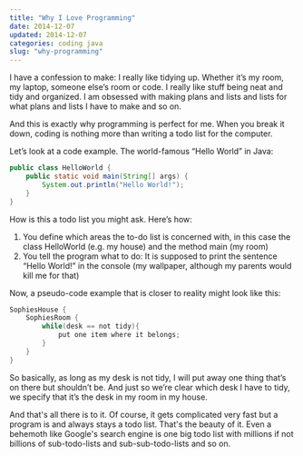 ```yaml
---
title: "Why I Love Programming"
date: 2014-12-07
updated: 2014-12-07
categories: coding java
slug: "why-programming"
---
```


I have a confession to make: I really like tidying up. Whether it’s my room, my laptop, someone else’s room or code. I really like stuff being neat and tidy and organized. I am obsessed with making plans and lists and lists for what plans and lists I have to make and so on.

And this is exactly why programming is perfect for me. When you break it down, coding is nothing more than writing a todo list for the computer.

Let’s look at a code example. The world-famous “Hello World” in Java:
```java
public class HelloWorld {
    public static void main(String[] args) {
        System.out.println("Hello World!");
    }
}
```

How is this a todo list you might ask. Here’s how:

1. You define which areas the to-do list is concerned with, in this case the class HelloWorld (e.g. my house) and the method main (my room)
2. You tell the program what to do: It is supposed to print the sentence “Hello World!” in the console (my wallpaper, although my parents would kill me for that)

Now, a pseudo-code example that is closer to reality might look like this:
```java
SophiesHouse {
    SophiesRoom {
        while(desk == not tidy){
            put one item where it belongs;
        }
    }
}
```

So basically, as long as my desk is not tidy, I will put away one thing that’s on there but shouldn’t be. And just so we’re clear which desk I have to tidy, we specify that it’s the desk in my room in my house.

And that's all there is to it. Of course, it gets complicated very fast but a program is and always stays a todo list. That's the beauty of it. Even a behemoth like Google's search engine is one big todo list with millions if not billions of sub-todo-lists and sub-sub-todo-lists and so on.
